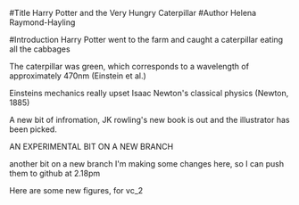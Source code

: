#Title
Harry Potter and the Very Hungry Caterpillar
#Author
Helena Raymond-Hayling

#Introduction
Harry Potter went to the farm and caught a caterpillar eating all the cabbages

The caterpillar was green, which corresponds to a wavelength of approximately 470nm (Einstein et al.)

Einsteins mechanics really upset Isaac Newton's classical physics (Newton, 1885)

A new bit of infromation, JK rowling's new book is out and the illustrator has been picked.

AN EXPERIMENTAL BIT ON A NEW BRANCH

another bit on a new branch
I'm making some changes here, so I can push them to github at 2.18pm

Here are some new figures, for vc_2
